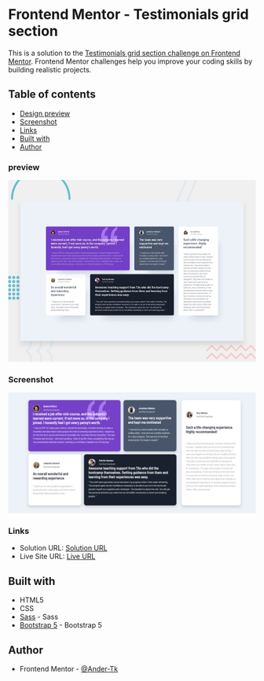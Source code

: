 # Frontend Mentor - Testimonials grid section

This is a solution to the [Testimonials grid section challenge on Frontend Mentor](https://www.frontendmentor.io/challenges/testimonials-grid-section-Nnw6J7Un7). Frontend Mentor challenges help you improve your coding skills by building realistic projects. 

## Table of contents

- [Design preview](#preview)
- [Screenshot](#screenshot)
- [Links](#links)
- [Built with](#built-with)
- [Author](#author)

### preview

![Design preview for the Testimonials grid section coding challenge](./design/desktop-preview.jpg)

### Screenshot

![Solution Screenshot](./design/desktop-screenshot.png)

### Links

- Solution URL: [Solution URL](https://github.com/Ander-Tk/Testimonials)
- Live Site URL: [Live URL](https://ander-tk.github.io/Testimonials/)

## Built with

- HTML5
- CSS 
- [Sass](https://sass-lang.com/) - Sass
- [Bootstrap 5](https://getbootstrap.com/) - Bootstrap 5

## Author

- Frontend Mentor - [@Ander-Tk](https://www.frontendmentor.io/profile/Ander-Tk)
